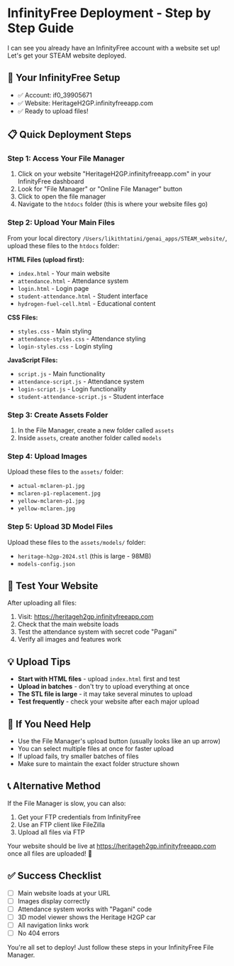 # InfinityFree Deployment - Step by Step Guide

I can see you already have an InfinityFree account with a website set up! Let's get your STEAM website deployed.

## 🎯 Your InfinityFree Setup
- ✅ Account: if0_39905671
- ✅ Website: HeritageH2GP.infinityfreeapp.com
- ✅ Ready to upload files!

## 📋 Quick Deployment Steps

### Step 1: Access Your File Manager
1. Click on your website "HeritageH2GP.infinityfreeapp.com" in your InfinityFree dashboard
2. Look for "File Manager" or "Online File Manager" button
3. Click to open the file manager
4. Navigate to the `htdocs` folder (this is where your website files go)

### Step 2: Upload Your Main Files
From your local directory `/Users/likithtatini/genai_apps/STEAM_website/`, upload these files to the `htdocs` folder:

**HTML Files (upload first):**
- `index.html` - Your main website
- `attendance.html` - Attendance system
- `login.html` - Login page
- `student-attendance.html` - Student interface
- `hydrogen-fuel-cell.html` - Educational content

**CSS Files:**
- `styles.css` - Main styling
- `attendance-styles.css` - Attendance styling
- `login-styles.css` - Login styling

**JavaScript Files:**
- `script.js` - Main functionality
- `attendance-script.js` - Attendance system
- `login-script.js` - Login functionality
- `student-attendance-script.js` - Student interface

### Step 3: Create Assets Folder
1. In the File Manager, create a new folder called `assets`
2. Inside `assets`, create another folder called `models`

### Step 4: Upload Images
Upload these files to the `assets/` folder:
- `actual-mclaren-p1.jpg`
- `mclaren-p1-replacement.jpg`
- `yellow-mclaren-p1.jpg`
- `yellow-mclaren.jpg`

### Step 5: Upload 3D Model Files
Upload these files to the `assets/models/` folder:
- `heritage-h2gp-2024.stl` (this is large - 98MB)
- `models-config.json`

## 🚀 Test Your Website
After uploading all files:
1. Visit: https://heritageh2gp.infinityfreeapp.com
2. Check that the main website loads
3. Test the attendance system with secret code "Pagani"
4. Verify all images and features work

## 💡 Upload Tips
- **Start with HTML files** - upload `index.html` first and test
- **Upload in batches** - don't try to upload everything at once
- **The STL file is large** - it may take several minutes to upload
- **Test frequently** - check your website after each major upload

## 🔧 If You Need Help
- Use the File Manager's upload button (usually looks like an up arrow)
- You can select multiple files at once for faster upload
- If upload fails, try smaller batches of files
- Make sure to maintain the exact folder structure shown

## 📞 Alternative Method
If the File Manager is slow, you can also:
1. Get your FTP credentials from InfinityFree
2. Use an FTP client like FileZilla
3. Upload all files via FTP

Your website should be live at https://heritageh2gp.infinityfreeapp.com once all files are uploaded! 🎉

## ✅ Success Checklist
- [ ] Main website loads at your URL
- [ ] Images display correctly
- [ ] Attendance system works with "Pagani" code
- [ ] 3D model viewer shows the Heritage H2GP car
- [ ] All navigation links work
- [ ] No 404 errors

You're all set to deploy! Just follow these steps in your InfinityFree File Manager.
